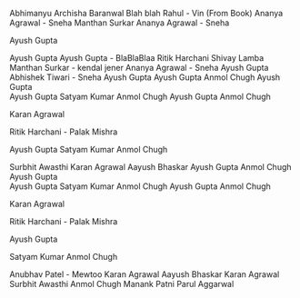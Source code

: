 Abhimanyu
Archisha Baranwal
Blah blah
Rahul - Vin (From Book)
Ananya Agrawal - Sneha
Manthan Surkar
Ananya Agrawal - Sneha

Ayush Gupta

Ayush Gupta
Ayush Gupta - BlaBlaBlaa
Ritik Harchani
Shivay Lamba
Manthan Surkar - kendal jener
Ananya Agrawal - Sneha
Ayush Gupta
Abhishek Tiwari - Sneha
Ayush Gupta
Ayush Gupta
Anmol Chugh
Ayush Gupta<br>
Ayush Gupta
Satyam Kumar
Anmol Chugh
Ayush Gupta
Anmol Chugh

Karan Agrawal

Ritik Harchani - Palak Mishra

Ayush Gupta
Satyam Kumar
Anmol Chugh

Surbhit Awasthi
Karan Agrawal
Aayush Bhaskar
Ayush Gupta
Anmol Chugh
Ayush Gupta<br>
Ayush Gupta
Satyam Kumar
Anmol Chugh
Ayush Gupta
Anmol Chugh


Karan Agrawal



Ritik Harchani - Palak Mishra

Ayush Gupta

Satyam Kumar
Anmol Chugh

Anubhav Patel - Mewtoo
Karan Agrawal
Aayush Bhaskar
Karan Agrawal
Surbhit Awasthi
Anmol Chugh
Manank Patni
Parul Aggarwal

